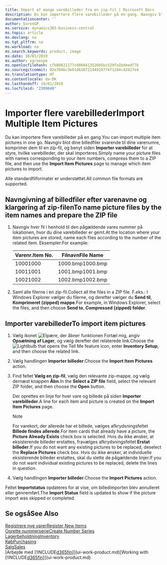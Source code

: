 ```yaml
---
title: Import af mange varebilleder fra en zip-fil | Microsoft Docs
description: Du kan importere flere varebilleder på en gang. Navngiv blot dine billedfiler svarende til dine varenumre, komprimer dem til en zip-fil, og benyt siden Importer varebilleder for at styre, hvilke varebilleder, der skal importeres.
documentationcenter: ''
author: SorenGP
ms.service: dynamics365-business-central
ms.topic: article
ms.devlang: na
ms.tgt_pltfrm: na
ms.workload: na
ms.search.keywords: product, image
ms.date: 10/01/2019
ms.author: sgroespe
ms.openlocfilehash: cfb80821177c0860413526b5bc529fa1bdeedf7b
ms.sourcegitcommit: 02e704bc3e01d62072144919774f1244c42827e4
ms.translationtype: HT
ms.contentlocale: da-DK
ms.lasthandoff: 10/01/2019
ms.locfileid: "2309840"
---
```

# <a name="import-multiple-item-pictures"></a><span data-ttu-id="9af60-104">Importer flere varebilleder</span><span class="sxs-lookup"><span data-stu-id="9af60-104">Import Multiple Item Pictures</span></span>
<span data-ttu-id="9af60-105">Du kan importere flere varebilleder på en gang.</span><span class="sxs-lookup"><span data-stu-id="9af60-105">You can import multiple item pictures in one go.</span></span> <span data-ttu-id="9af60-106">Navngiv blot dine billedfiler svarende til dine varenumre, komprimer dem til en zip-fil, og benyt siden **Importer varebilleder** for at styre, hvilke varebilleder, der skal importeres.</span><span class="sxs-lookup"><span data-stu-id="9af60-106">Simply name your picture files with names corresponding to your item numbers, compress them to a ZIP file, and then use the **Import Item Pictures** page to manage which item pictures to import.</span></span>

<span data-ttu-id="9af60-107">Alle standardfilformater er understøttet.</span><span class="sxs-lookup"><span data-stu-id="9af60-107">All common file formats are supported.</span></span>

## <a name="to-name-picture-files-by-the-item-names-and-prepare-the-zip-file"></a><span data-ttu-id="9af60-108">Navngivning af billedfiler efter varenavne og klargøring af zip-filen</span><span class="sxs-lookup"><span data-stu-id="9af60-108">To name picture files by the item names and prepare the ZIP file</span></span>
1. <span data-ttu-id="9af60-109">Navngiv hver fil i henhold til den pågældende vares nummer på lokationen, hvor du dine varebilleder er gemt.</span><span class="sxs-lookup"><span data-stu-id="9af60-109">At the location where your item pictures are stored, name each files according to the number of the related item.</span></span> <span data-ttu-id="9af60-110">Eksempler:</span><span class="sxs-lookup"><span data-stu-id="9af60-110">For example:</span></span>

    |<span data-ttu-id="9af60-111">Varenr.</span><span class="sxs-lookup"><span data-stu-id="9af60-111">Item No.</span></span>|<span data-ttu-id="9af60-112">Filnavn</span><span class="sxs-lookup"><span data-stu-id="9af60-112">File Name</span></span>|
    |-|-|
    |<span data-ttu-id="9af60-113">1000</span><span class="sxs-lookup"><span data-stu-id="9af60-113">1000</span></span>|<span data-ttu-id="9af60-114">1000.bmp</span><span class="sxs-lookup"><span data-stu-id="9af60-114">1000.bmp</span></span>|
    |<span data-ttu-id="9af60-115">1001</span><span class="sxs-lookup"><span data-stu-id="9af60-115">1001</span></span>|<span data-ttu-id="9af60-116">1001.bmp</span><span class="sxs-lookup"><span data-stu-id="9af60-116">1001.bmp</span></span>|
    |<span data-ttu-id="9af60-117">1002</span><span class="sxs-lookup"><span data-stu-id="9af60-117">1002</span></span>|<span data-ttu-id="9af60-118">1002.bmp</span><span class="sxs-lookup"><span data-stu-id="9af60-118">1002.bmp</span></span>|

2. <span data-ttu-id="9af60-119">Saml alle filerne i en zip-fil.</span><span class="sxs-lookup"><span data-stu-id="9af60-119">Collect all the files in a ZIP file.</span></span> <span data-ttu-id="9af60-120">F.eks.: I Windows Explorer vælger du filerne, og derefter vælger du **Send til**, **Komprimeret (zipped) mappe**.</span><span class="sxs-lookup"><span data-stu-id="9af60-120">For example, in Windows Explorer, select the files, and then choose **Send to**, **Compressed (zipped) folder**.</span></span>     

## <a name="to-import-item-pictures"></a><span data-ttu-id="9af60-121">Importer varebilleder</span><span class="sxs-lookup"><span data-stu-id="9af60-121">To import item pictures</span></span>
1. <span data-ttu-id="9af60-122">Vælg ikonet ![Elpære, der åbner funktionen Fortæl mig](media/ui-search/search_small.png "Fortæl mig, hvad du vil foretage dig"), angiv **Opsætning af Lager**, og vælg derefter det relaterede link.</span><span class="sxs-lookup"><span data-stu-id="9af60-122">Choose the ![Lightbulb that opens the Tell Me feature](media/ui-search/search_small.png "Tell me what you want to do") icon, enter **Inventory Setup**, and then choose the related link.</span></span>
2. <span data-ttu-id="9af60-123">Vælg handlingen **Importer billeder**.</span><span class="sxs-lookup"><span data-stu-id="9af60-123">Choose the **Import Item Pictures** action.</span></span>
3. <span data-ttu-id="9af60-124">Find feltet **Vælg en zip-fil**, vælg den relevante zip-mappe, og vælg dernæst knappen **Åbn**.</span><span class="sxs-lookup"><span data-stu-id="9af60-124">In the **Select a ZIP file** field, select the relevant ZIP folder, and then choose the **Open** button.</span></span>

    <span data-ttu-id="9af60-125">Der oprettes en linje for hver vare og billede på siden **Importer varebilleder**.</span><span class="sxs-lookup"><span data-stu-id="9af60-125">A line for each item and picture is created on the **Import Item Pictures** page.</span></span>

    > [!NOTE]
    > <span data-ttu-id="9af60-126">For varekort, der allerede har et billede, vælges afkrydsningsfeltet **Billede findes allerede**.</span><span class="sxs-lookup"><span data-stu-id="9af60-126">For item cards that already have a picture, the **Picture Already Exists** check box is selected.</span></span> <span data-ttu-id="9af60-127">Hvis du ikke ønsker, at eksisterende billeder erstattes, fravælges afkrydsningsfeltet **Erstat billeder**.</span><span class="sxs-lookup"><span data-stu-id="9af60-127">If you do not want any existing pictures to be replaced, deselect the **Replace Pictures** check box.</span></span> <span data-ttu-id="9af60-128">Hvis du ikke ønsker, at individuelle eksisterende billeder erstattes, skal du slette de pågældende linjer.</span><span class="sxs-lookup"><span data-stu-id="9af60-128">If you do not want individual existing pictures to be replaced, delete the lines in question.</span></span>

3. <span data-ttu-id="9af60-129">Vælg handlingen **Importer billeder**.</span><span class="sxs-lookup"><span data-stu-id="9af60-129">Choose the **Import Pictures** action.</span></span>

<span data-ttu-id="9af60-130">Feltet **Importstatus** opdateres for at vise, om billedimporten blev annulleret eller gennemført.</span><span class="sxs-lookup"><span data-stu-id="9af60-130">The **Import Status** field is updated to show if the picture import was skipped or completed.</span></span>       

## <a name="see-also"></a><span data-ttu-id="9af60-131">Se også</span><span class="sxs-lookup"><span data-stu-id="9af60-131">See Also</span></span>
[<span data-ttu-id="9af60-132">Registrere nye varer</span><span class="sxs-lookup"><span data-stu-id="9af60-132">Register New Items</span></span>](inventory-how-register-new-items.md)  
[<span data-ttu-id="9af60-133">Oprette nummerserie</span><span class="sxs-lookup"><span data-stu-id="9af60-133">Create Number Series</span></span>](ui-create-number-series.md)  
[<span data-ttu-id="9af60-134">Lagerbeholdning</span><span class="sxs-lookup"><span data-stu-id="9af60-134">Inventory</span></span>](inventory-manage-inventory.md)  
[<span data-ttu-id="9af60-135">Køb</span><span class="sxs-lookup"><span data-stu-id="9af60-135">Purchasing</span></span>](purchasing-manage-purchasing.md)  
[<span data-ttu-id="9af60-136">Salg</span><span class="sxs-lookup"><span data-stu-id="9af60-136">Sales</span></span>](sales-manage-sales.md)  
<span data-ttu-id="9af60-137">[Arbejde med [!INCLUDE[d365fin](includes/d365fin_md.md)]](ui-work-product.md)</span><span class="sxs-lookup"><span data-stu-id="9af60-137">[Working with [!INCLUDE[d365fin](includes/d365fin_md.md)]](ui-work-product.md)</span></span>
